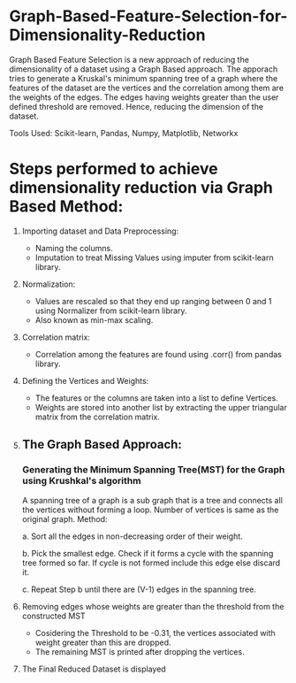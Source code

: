 # Graph-Based-Feature-Selection-for-Dimensionality-Reduction
Graph Based Feature Selection is a new approach of reducing the dimensionality of a dataset using a Graph Based approach. The apporach tries to generate a Kruskal's minimum spanning tree of a graph where the features of the dataset are the vertices and the correlation among them are the weights of the edges. The edges having weights greater than the user defined threshold  are removed. Hence, reducing the dimension of the dataset.


Tools Used: Scikit-learn, Pandas, Numpy, Matplotlib, Networkx


# Steps performed to achieve dimensionality reduction via Graph Based Method:
1. Importing dataset and Data Preprocessing:
    - Naming the columns.
    - Imputation to treat Missing Values using imputer from scikit-learn library.
2. Normalization:
    - Values are rescaled so that they end up ranging between 0 and 1 using Normalizer from scikit-learn library.
    - Also known as min-max scaling.
3. Correlation matrix:
    - Correlation among the features are found using .corr() from pandas library.
4. Defining the Vertices and Weights:
    - The features or the columns are taken into a list to define Vertices.
    - Weights are stored into another list by extracting the upper triangular matrix from the correlation matrix.
5. ## The Graph Based Approach:
   ### Generating the Minimum Spanning Tree(MST) for the Graph using Krushkal's algorithm
      A spanning tree of a graph is a sub graph that is a tree and connects all the vertices without forming a loop. Number of vertices is same as the           original graph.
      Method:
      
      a. Sort all the edges in non-decreasing order of their weight.
      
      b. Pick the smallest edge. Check if it forms a cycle with the spanning tree formed so far. If cycle is not formed include this edge else discard it.
      
      c. Repeat Step b until there are (V-1) edges in the spanning tree.
      
6. Removing edges whose weights are greater than the threshold from the constructed MST
    - Cosidering the Threshold to be -0.31, the vertices associated with weight greater than this are dropped.
    - The remaining MST is printed after dropping the vertices.
7. The Final Reduced Dataset is displayed
